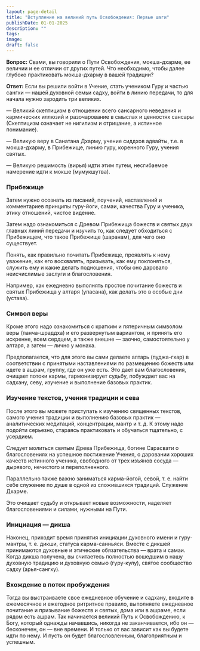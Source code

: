 ```yaml
---
layout: page-detail
title: "Вступление на великий путь Освобождения: Первые шаги"
publishDate: 01-01-2025
description: ""
tags:
image:
draft: false
---
```


**Вопрос:** Свами, вы говорили о Пути Освобождения, мокша-дхарме, ее величии и ее отличии от других путей. Что необходимо, чтобы далее глубоко практиковать мокша-дхарму в вашей традиции?

**Ответ:** Если вы решили войти в Учение, стать учеником Гуру и частью сангхи — нашей духовной семьи садху, войти в линию передачи, то для начала нужно зародить три великих.

 — Великий скептицизм в отношении всего сансарного неведения и кармических иллюзий и разочарование в смыслах и ценностях сансары (Скептицизм означает не нигилизм и отрицание, а истинное понимание).

 — Великую веру в Санатана Дхарму, учение сиддхов адвайты, т.е. в мокша-дхарму, в Прибежище, линию гуру, коренного Гуру, учения святых.

 — Великую решимость (вирья) идти этим путем, несгибаемое намерение идти к мокше (мумукшутва).

### Прибежище

 Затем нужно осознать из писаний, поучений, наставлений и комментариев принципы гуру-йоги, самаи, качества Гуру и ученика, этику отношений, чистое видение.

 Затем надо ознакомиться с Древом Прибежища божеств и святых двух главных линий передачи и изучить то, как следует обходиться с Прибежищем, что такое Прибежище (шаранам), для чего оно существует.

 Понять, как правильно почитать Прибежище, проявлять к нему уважение, как его восхвалять, призывать, как ему поклоняться, служить ему и какие делать подношения, чтобы оно даровало неисчислимые заслуги и благословения.

 Например, как ежедневно выполнять простое почитание божеств и святых Прибежища у алтаря (упасана), как делать это в особые дни (устава).

### Символ веры

 Кроме этого надо ознакомиться с кратким и пятеричным символом веры (панча-шраддха) и его развернутым вариантом, и принять его искренне, всем сердцем, а также внешне — заочно, самостоятельно у алтаря, а затем — лично у монаха.

 Предполагается, что для этого вы сами делаете алтарь (пуджа-гхар) в соответствии с принятыми наставлениями по размещению божеств или идете в ашрам, группу, где он уже есть. Это дает вам благословения, очищает потоки кармы, гармонизирует судьбу, побуждает вас на садхану, севу, изучение и выполнение базовых практик.

### Изучение текстов, учения традиции и сева

 После этого вы можете приступать к изучению священных текстов, самого учения традиции и выполнению базовых практик — аналитических медитаций, концентрации, мантр и т. д. К этому надо подойти серьезно, стараясь практиковать и обучаться тщательно, с усердием.

 Следует молиться святым Древа Прибежища, богине Сарасвати о благословениях на успешное постижение Учения, о даровании хороших качеств истинного ученика, свободного от трех изъянов сосуда — дырявого, нечистого и переполненного.

 Параллельно также важно заниматься карма-йогой, севой, т. е. найти себе служение по душе в одной из сложившихся традиций. Служение Дхарме.

 Это очищает судьбу и открывает новые возможности, наделяет благословениями и силами, нужными на Пути.

### Инициация — дикша

 Наконец, приходит время принятия инициации духовного имени и гуру-мантры, т. е. дикши, статуса карма-санньяси. Вместе с дикшей принимаются духовные и этические обязательства — врата и самаи. Когда дикша получена, вы считаетесь полностью вошедшим в нашу духовную традицию и духовную семью (гуру-кулу), святое сообщество садху (арья-сангху).

### Вхождение в поток пробуждения

 Тогда вы выстраиваете свое ежедневное обучение и садхану, входите в ежемесячное и ежегодное ритритное правило, выполняете ежедневное почитание и призывание божеств и святых, дома или в ашраме, если рядом есть ашрам. Так начинается великий Путь к Освобождению, к Богу, который однажды начавшись, никогда не заканчивается, ибо он — бесконечен, он — вне времени. И только от вас зависит как вы будете идти по нему. И пусть он будет благословленным, благоприятным и успешным.
  
  
